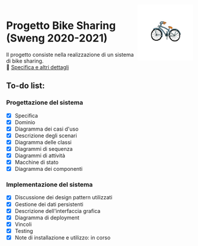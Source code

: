 <img src="progetto/images/logos/logo2.png" width="150" height="150" align="right" />

# Progetto Bike Sharing (Sweng 2020-2021)
Il progetto consiste nella realizzazione di un sistema di bike sharing. \
🦄 [Specifica e altri dettagli](https://ericcobeneins.ariel.ctu.unimi.it/v5/frm3/ThreadList.aspx?fc=btKwoa2oc6qdQ1iiqMKQ8LZhtkAeZ1qVnvtKiskufZmRIJfVIONzsS9zS0H9PVnO&roomid=202765)
## To-do list:

### Progettazione del sistema

- [x] Specifica
- [x] Dominio
- [x] Diagramma dei casi d'uso
- [x] Descrizione degli scenari
- [x] Diagramma delle classi
- [x] Diagrammi di sequenza
- [x] Diagrammi di attività
- [x] Macchine di stato
- [x] Diagramma dei componenti

### Implementazione del sistema

- [x] Discussione dei design pattern utilizzati
- [x] Gestione dei dati persistenti
- [x] Descrizione dell'interfaccia grafica
- [x] Diagramma di deployment
- [x] Vincoli
- [x] Testing
- [x] Note di installazione e utilizzo: in corso
